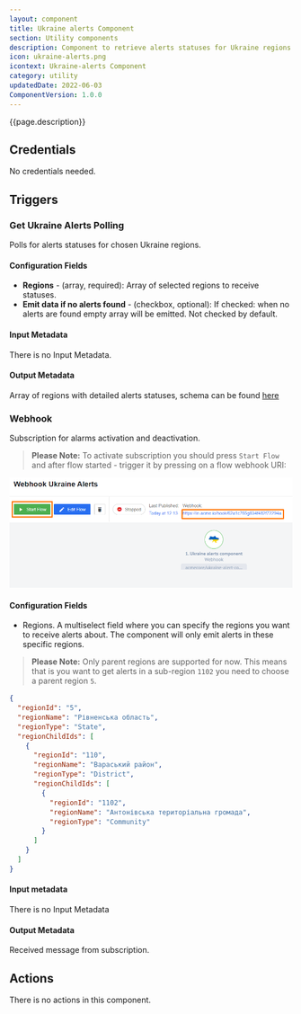 ```yaml
---
layout: component
title: Ukraine alerts Component
section: Utility components
description: Component to retrieve alerts statuses for Ukraine regions.
icon: ukraine-alerts.png
icontext: Ukraine-alerts Component
category: utility
updatedDate: 2022-06-03
ComponentVersion: 1.0.0
---
```


{{page.description}}

## Credentials

No credentials needed.

## Triggers

### Get Ukraine Alerts Polling

Polls for alerts statuses for chosen Ukraine regions.

#### Configuration Fields

* **Regions** - (array, required): Array of selected regions to receive statuses.
* **Emit data if no alerts found** - (checkbox, optional): If checked: when no alerts are found empty array will be emitted. Not checked by default.

#### Input Metadata

There is no Input Metadata.

#### Output Metadata

Array of regions with detailed alerts statuses, schema can be found [here](https://github.com/elasticio/ukraine-alert-component/blob/master/src/schemas/triggers/getUkraineAlertsPolling.out.json)

### Webhook

Subscription for alarms activation and deactivation.

>**Please Note:** To activate subscription you should press `Start Flow` and after flow started - trigger it by pressing on a flow webhook URI:

![Webhook](img/webhook-trigger.png)

#### Configuration Fields

* Regions. A multiselect field where you can specify the regions you want to receive alerts about. The component will only emit alerts in these specific regions.

>**Please Note:** Only parent regions are supported for now. This means that is you want to get alerts in a sub-region `1102` you need to choose a parent region `5`.

```json
{
  "regionId": "5",
  "regionName": "Рівненська область",
  "regionType": "State",
  "regionChildIds": [
    {
      "regionId": "110",
      "regionName": "Вараський район",
      "regionType": "District",
      "regionChildIds": [
        {
          "regionId": "1102",
          "regionName": "Антонівська територіальна громада",
          "regionType": "Community"
        }
      ]
    }
  ]
}

```
#### Input metadata

There is no Input Metadata

#### Output Metadata

Received message from subscription.

## Actions

There is no actions in this component.

